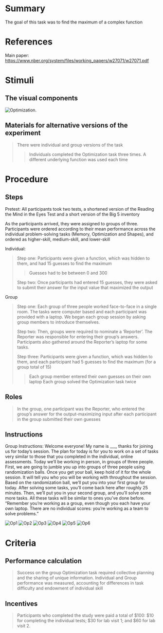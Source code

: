 # Summary
The goal of this task was to find the maximum of a complex function

# References
Main paper: https://www.nber.org/system/files/working_papers/w27071/w27071.pdf

# Stimuli
## The visual components
![Optimization.](images/Optimization.png)

## Materials for alternative versions of the experiment 
> There were individual and group versions of the task
> > Individuals completed the Optimization task three times. A different underlying function was used each time

# Procedure
## Steps
Pretest: All participants took two tests, a shortened version of the Reading the Mind in the Eyes Test and a short version of the Big 5 inventory

As the participants arrived, they were assigned to groups of three. Participants were ordered according to their mean performance across the individual problem-solving tasks (Memory, Optimization
and Shapes), and ordered as higher-skill, medium-skill, and lower-skill

Individual:
> Step one: Participants were given a function, which was hidden to them, and had 15 guesses to find the maximum
> 
> > Guesses had to be between 0 and 300
> > 
> Step two: Once participants had entered 15 guesses, they were asked to submit their answer for the input value that maximized the output

Group
> Step one: Each group of three people worked face-to-face in a single room. The tasks were computer based and each participant was provided with a laptop. We began each group session by asking group members to
introduce themselves. 
>
> Step two: Then, groups were required to nominate a ‘Reporter’. The Reporter was responsible for entering their group’s answers. Participants also gathered around the Reporter’s laptop
for some tasks.
>
> Step three: Participants were given a function, which was hidden to them, and each participant had 5 guesses to find the maximum (for a group total of 15)
> > Each group member entered their own guesses on their own laptop
> > Each group solved the Optimization task twice

## Roles 
> In the group, one participant was the Reporter, who entered the group’s answer for the output-maximizing input after each participant in the group submitted their own guesses

## Instructions
Group Instructions: Welcome everyone! My name is ___, thanks for joining us for today’s session. The plan for today is for you to work on a set of tasks very similar to those that you completed in the individual, online assessments. Today we’ll be working in person, in groups of three people.
First, we are going to jumble you up into groups of three people using randomization balls. Once you get your ball, keep hold of it for the whole session. It will tell you who you will be working with throughout the session.
Based on the randomization ball, we’ll put you into your first group for today. After solving some tasks, you’ll come back here after roughly 25 minutes. Then, we’ll put you in your second group, and you’ll solve some more tasks. All these tasks will be similar to ones you’ve done before.
“Remember you’re working as a group, even though you each have your own laptop. There are no individual scores: you’re working as a team to solve problems.”

![Op1](images/Op1.png)
![Op2](images/Op2.png)
![Op3](images/Op3.png)
![Op4](images/Op4.png)
![Op5](images/Op5.png)
![Op6](images/Op6.png)

# Criteria
## Performance calculation
>Success on the group Optimization task required collective planning and the sharing of unique information.
>Individual and Group performance was measured, accounting for differences in task difficulty and endowment of individual skill

## Incentives
> Participants who completed the study were paid a total of $100: $10 for completing the individual tests; $30 for lab visit 1; and $60 for lab visit 2. 
